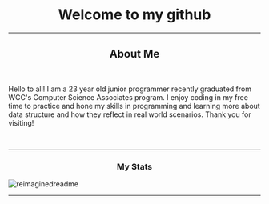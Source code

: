 <div name = "rootContainer">
  <div name="welcome_tab">
    <h1 align="center">Welcome to my github</h1>
    <hr>
  </div> 
  <div name="aboutMeContainer">
    <h2 align="center"> About Me</h2>
    <br>
    <p>Hello to all! I am a 23 year old junior programmer recently graduated from WCC's Computer Science Associates program. I enjoy coding in my free time to practice and hone my skills in programming and learning more about data structure and how they reflect in real world scenarios. Thank you for visiting! </p>
    <br>
    <hr>
  </div>
  <div name= "statsContainer">
    <h3 align="center">My Stats</h3>
    <img src="https://myreadme.vercel.app/api/embed/CrI0zee?panels=userstatistics,toprepositories,toplanguages,commitgraph" alt="reimaginedreadme" />
    <br>
    <hr>
  </div>
  

</div>

